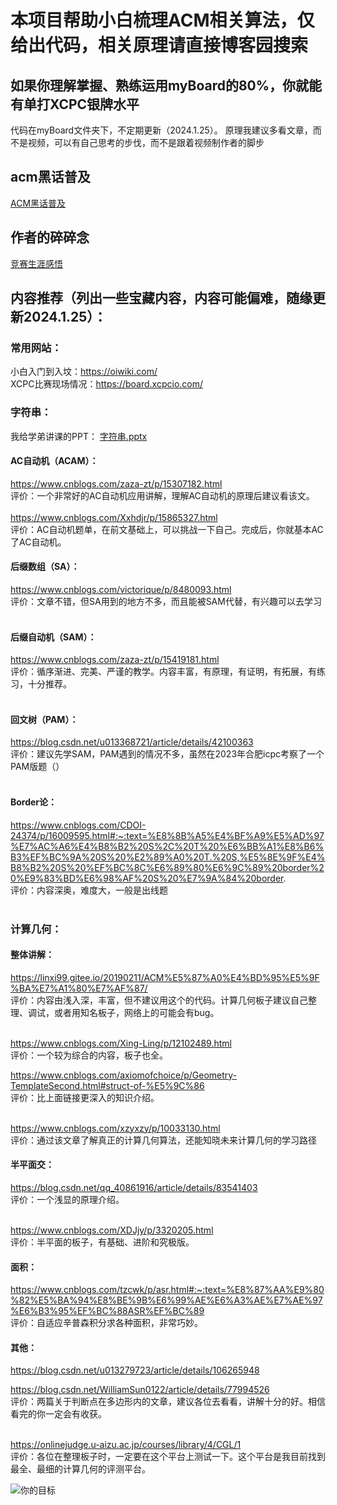  # 本项目帮助小白梳理ACM相关算法，仅给出代码，相关原理请直接博客园搜索
 ## 如果你理解掌握、熟练运用myBoard的80%，你就能有单打XCPC银牌水平
 代码在myBoard文件夹下，不定期更新（2024.1.25）。
 原理我建议多看文章，而不是视频，可以有自己思考的步伐，而不是跟着视频制作者的脚步 
 ## acm黑话普及
 [ACM黑话普及](ACM黑话普及.md)

 ## 作者的碎碎念
 [竞赛生涯感悟](竞赛生涯感悟.docx)
  
 ## 内容推荐（列出一些宝藏内容，内容可能偏难，随缘更新2024.1.25）：
  ### 常用网站：
  小白入门到入坟：https://oiwiki.com/<br />
  XCPC比赛现场情况：https://board.xcpcio.com/<br />

  
  ### 字符串：
   我给学弟讲课的PPT：
   [字符串.pptx](zfc.pptx)

   #### AC自动机（ACAM）：
   https://www.cnblogs.com/zaza-zt/p/15307182.html<br />
   评价：一个非常好的AC自动机应用讲解，理解AC自动机的原理后建议看该文。<br /><br />
   https://www.cnblogs.com/Xxhdjr/p/15865327.html<br />
   评价：AC自动机题单，在前文基础上，可以挑战一下自己。完成后，你就基本AC了AC自动机。<br />
   #### 后缀数组（SA）：
   https://www.cnblogs.com/victorique/p/8480093.html<br />
   评价：文章不错，但SA用到的地方不多，而且能被SAM代替，有兴趣可以去学习<br /><br />
   #### 后缀自动机（SAM）：
   https://www.cnblogs.com/zaza-zt/p/15419181.html   <br />
   评价：循序渐进、完美、严谨的教学。内容丰富，有原理，有证明，有拓展，有练习，十分推荐。<br /><br />
   #### 回文树（PAM）：
   https://blog.csdn.net/u013368721/article/details/42100363   <br />
   评价：建议先学SAM，PAM遇到的情况不多，虽然在2023年合肥icpc考察了一个PAM版题（）<br /><br />
   #### Border论：
   https://www.cnblogs.com/CDOI-24374/p/16009595.html#:~:text=%E8%8B%A5%E4%BF%A9%E5%AD%97%E7%AC%A6%E4%B8%B2%20S%2C%20T%20%E6%BB%A1%E8%B6%B3%EF%BC%9A%20S%20%E2%89%A0%20T.%20S,%E5%8E%9F%E4%B8%B2%20S%20%EF%BC%8C%E6%89%80%E6%9C%89%20border%20%E9%83%BD%E6%98%AF%20S%20%E7%9A%84%20border. <br />
   评价：内容深奥，难度大，一般是出线题<br /><br />

 ### 计算几何：
  #### 整体讲解：
  https://linxi99.gitee.io/20190211/ACM%E5%87%A0%E4%BD%95%E5%9F%BA%E7%A1%80%E7%AF%87/ <br />
  评价：内容由浅入深，丰富，但不建议用这个的代码。计算几何板子建议自己整理、调试，或者用知名板子，网络上的可能会有bug。<br /><br />

  https://www.cnblogs.com/Xing-Ling/p/12102489.html<br />
  评价：一个较为综合的内容，板子也全。<br />

  https://www.cnblogs.com/axiomofchoice/p/Geometry-TemplateSecond.html#struct-of-%E5%9C%86<br />
  评价：比上面链接更深入的知识介绍。<br /><br />
  
  https://www.cnblogs.com/xzyxzy/p/10033130.html<br />
  评价：通过该文章了解真正的计算几何算法，还能知晓未来计算几何的学习路径<br />

  
  
  #### 半平面交：
  https://blog.csdn.net/qq_40861916/article/details/83541403<br />
  评价：一个浅显的原理介绍。<br /><br />

  https://www.cnblogs.com/XDJjy/p/3320205.html<br />
  评价：半平面的板子，有基础、进阶和究极版。<br />

  #### 面积：
https://www.cnblogs.com/tzcwk/p/asr.html#:~:text=%E8%87%AA%E9%80%82%E5%BA%94%E8%BE%9B%E6%99%AE%E6%A3%AE%E7%AE%97%E6%B3%95%EF%BC%88ASR%EF%BC%89<br />
  评价：自适应辛普森积分求各种面积，非常巧妙。<br />
  
  #### 其他：
  https://blog.csdn.net/u013279723/article/details/106265948<br />

  https://blog.csdn.net/WilliamSun0122/article/details/77994526<br />
  评价：两篇关于判断点在多边形内的文章，建议各位去看看，讲解十分的好。相信看完的你一定会有收获。<br /><br />

  
  https://onlinejudge.u-aizu.ac.jp/courses/library/4/CGL/1 <br />
  评价：各位在整理板子时，一定要在这个平台上测试一下。这个平台是我目前找到最全、最细的计算几何的评测平台。<br />


  
![你的目标](https://github.com/threeFeetCat123/ACM-/assets/124332948/041c6382-9eab-4941-8039-47f9fc7342e4)
